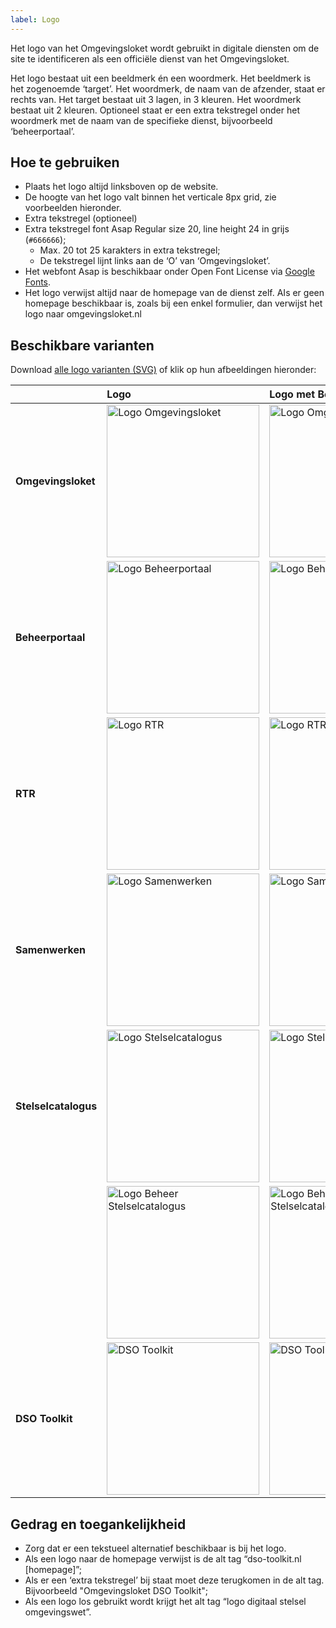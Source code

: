 ```yaml
---
label: Logo
---
```

Het logo van het Omgevingsloket wordt gebruikt in digitale diensten om de site te identificeren als een officiële dienst van het Omgevingsloket.

Het logo bestaat uit een beeldmerk én een woordmerk. Het beeldmerk is het zogenoemde ‘target’. Het woordmerk, de naam van de afzender, staat er rechts van. Het target bestaat uit 3 lagen, in 3 kleuren. Het woordmerk bestaat uit 2 kleuren. Optioneel staat er een extra tekstregel onder het woordmerk met de naam van de specifieke dienst, bijvoorbeeld ‘beheerportaal’.

## Hoe te gebruiken
- Plaats het logo altijd linksboven op de website.
- De hoogte van het logo valt binnen het verticale 8px grid, zie voorbeelden hieronder.
- Extra tekstregel (optioneel)
- Extra tekstregel font Asap Regular size 20, line height 24 in grijs (`#666666`);
	- Max. 20 tot 25 karakters in extra tekstregel;
	- De tekstregel lijnt links aan de ‘O’ van ‘Omgevingsloket’.
- Het webfont Asap is beschikbaar onder Open Font License via [Google Fonts](https://fonts.google.com/specimen/Asap).
- Het logo verwijst altijd naar de homepage van de dienst zelf. AIs er geen homepage beschikbaar is, zoals bij een enkel formulier, dan verwijst het logo naar omgevingsloket.nl

## Beschikbare varianten
Download [alle logo varianten (SVG)](/logos/logo-svg.zip) of klik op hun afbeeldingen hieronder:

|                         | Logo        | Logo met Beta label |
| :---------------------- | :--------- | :------------- |
| **Omgevingsloket**      | <a href="/logos/omgevingsloket.svg"><img src="/logos/omgevingsloket.svg" alt="Logo Omgevingsloket" title="Logo Omgevingsloket" width="244"/></a> | <a href="/logos/omgevingsloket-beta.svg"><img src="/logos/omgevingsloket-beta.svg" alt="Logo Omgevingsloket Beta" title="Logo Omgevingsloket Beta" width="244"/></a> |
| **Beheerportaal**       | <a href="/logos/omgevingsloket-beheerportaal.svg"><img src="/logos/omgevingsloket-beheerportaal.svg" alt="Logo Beheerportaal" title="Logo Beheerportaal" width="244"/></a> | <a href="/logos/omgevingsloket-beheerportaal-beta.svg"><img src="/logos/omgevingsloket-beheerportaal-beta.svg" alt="Logo Beheerportaal Beta" title="Logo Beheerportaal Beta" width="244"/></a> |
| **RTR**                 | <a href="/logos/omgevingsloket-rtr.svg"><img src="/logos/omgevingsloket-rtr.svg" alt="Logo RTR" title="Logo RTR" width="244"/></a> | <a href="/logos/omgevingsloket-rtr-beta.svg"><img src="/logos/omgevingsloket-rtr-beta.svg" alt="Logo RTR Beta" title="Logo RTR Beta" width="244"/></a> |
| **Samenwerken**         | <a href="/logos/omgevingsloket-samenwerken.svg"><img src="/logos/omgevingsloket-samenwerken.svg" alt="Logo Samenwerken" title="Logo Samenwerken" width="244"/></a> | <a href="/logos/omgevingsloket-samenwerken-beta.svg"><img src="/logos/omgevingsloket-samenwerken-beta.svg" alt="Logo Samenwerken Beta" title="Logo Samenwerken Beta" width="244"/></a> |
| **Stelselcatalogus**    | <a href="/logos/omgevingsloket-stelselcatalogus.svg"><img src="/logos/omgevingsloket-stelselcatalogus.svg" alt="Logo Stelselcatalogus" title="Logo Stelselcatalogus" width="244"/></a> | <a href="/logos/omgevingsloket-stelselcatalogus-beta.svg"><img src="/logos/omgevingsloket-stelselcatalogus-beta.svg" alt="Logo Stelselcatalogus Beta" title="Logo Stelselcatalogus Beta" width="244"/></a> |
|                         | <a href="/logos/omgevingsloket-beheer-stelselcatalogus.svg"><img src="/logos/omgevingsloket-beheer-stelselcatalogus.svg" alt="Logo Beheer Stelselcatalogus" title="Logo Beheer Stelselcatalogus" width="244"/></a> | <a href="/logos/omgevingsloket-beheer-stelselcatalogus-beta.svg"><img src="/logos/omgevingsloket-beheer-stelselcatalogus-beta.svg" alt="Logo Beheer Stelselcatalogus Beta" title="Logo Beheer Stelselcatalogus Beta" width="244"/></a> |
| **DSO Toolkit**         | <a href="/logos/omgevingsloket-dso-toolkit.svg"><img src="/logos/omgevingsloket-dso-toolkit.svg" alt="DSO Toolkit" title="DSO Toolkit" width="244"/></a> | <a href="/logos/omgevingsloket-dso-toolkit-beta.svg"><img src="/logos/omgevingsloket-dso-toolkit-beta.svg" alt="DSO Toolkit Beta" title="DSO Toolkit Beta" width="244"/></a> |

## Gedrag en toegankelijkheid
- Zorg dat er een tekstueel alternatief beschikbaar is bij het logo.
- Als een logo naar de homepage verwijst is de alt tag “dso-toolkit.nl [homepage]”;
- Als er een ‘extra tekstregel’ bij staat moet deze terugkomen in de alt tag. Bijvoorbeeld "Omgevingsloket DSO Toolkit";
- Als een logo los gebruikt wordt krijgt het alt tag “logo digitaal stelsel omgevingswet”.
